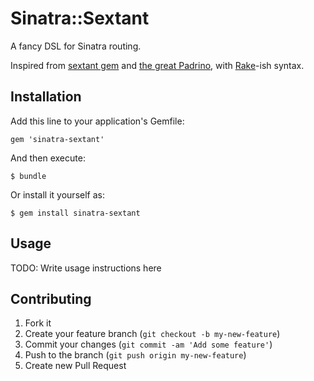 # Sinatra::Sextant

A fancy DSL for Sinatra routing.

Inspired from [sextant gem](https://github.com/schneems/sextant) and [the great Padrino](https://github.com/padrino/padrino-framework), with [Rake](https://github.com/jimweirich/rake)-ish syntax.

## Installation

Add this line to your application's Gemfile:

    gem 'sinatra-sextant'

And then execute:

    $ bundle

Or install it yourself as:

    $ gem install sinatra-sextant

## Usage

TODO: Write usage instructions here

## Contributing

1. Fork it
2. Create your feature branch (`git checkout -b my-new-feature`)
3. Commit your changes (`git commit -am 'Add some feature'`)
4. Push to the branch (`git push origin my-new-feature`)
5. Create new Pull Request
